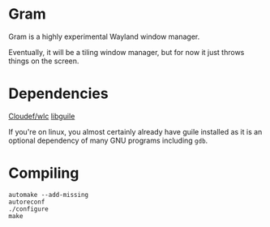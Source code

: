 Gram
====

Gram is a highly experimental Wayland window manager.

Eventually, it will be a tiling window manager, but for now it just
throws things on the screen.

Dependencies
============

[Cloudef/wlc](https://github.com/Cloudef/wlc)
[libguile](http://www.gnu.org/software/guile/)

If you're on linux, you almost certainly already have guile installed
as it is an optional dependency of many GNU programs including `gdb`.

Compiling
=========

    automake --add-missing
    autoreconf
    ./configure
    make
